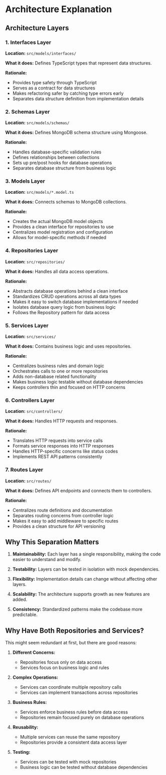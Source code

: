 # Architecture Explanation

## Architecture Layers

### 1. Interfaces Layer

**Location:** `src/models/interfaces/`

**What it does:** Defines TypeScript types that represent data structures.

**Rationale:**

- Provides type safety through TypeScript
- Serves as a contract for data structures
- Makes refactoring safer by catching type errors early
- Separates data structure definition from implementation details

### 2. Schemas Layer

**Location:** `src/models/schemas/`

**What it does:** Defines MongoDB schema structure using Mongoose.

**Rationale:**

- Handles database-specific validation rules
- Defines relationships between collections
- Sets up pre/post hooks for database operations
- Separates database structure from business logic

### 3. Models Layer

**Location:** `src/models/*.model.ts`

**What it does:** Connects schemas to MongoDB collections.

**Rationale:**

- Creates the actual MongoDB model objects
- Provides a clean interface for repositories to use
- Centralizes model registration and configuration
- Allows for model-specific methods if needed

### 4. Repositories Layer

**Location:** `src/repositories/`

**What it does:** Handles all data access operations.

**Rationale:**

- Abstracts database operations behind a clean interface
- Standardizes CRUD operations across all data types
- Makes it easy to switch database implementations if needed
- Isolates database query logic from business logic
- Follows the Repository pattern for data access

### 5. Services Layer

**Location:** `src/services/`

**What it does:** Contains business logic and uses repositories.

**Rationale:**

- Centralizes business rules and domain logic
- Orchestrates calls to one or more repositories
- Adds non-database related functionality
- Makes business logic testable without database dependencies
- Keeps controllers thin and focused on HTTP concerns

### 6. Controllers Layer

**Location:** `src/controllers/`

**What it does:** Handles HTTP requests and responses.

**Rationale:**

- Translates HTTP requests into service calls
- Formats service responses into HTTP responses
- Handles HTTP-specific concerns like status codes
- Implements REST API patterns consistently

### 7. Routes Layer

**Location:** `src/routes/`

**What it does:** Defines API endpoints and connects them to controllers.

**Rationale:**

- Centralizes route definitions and documentation
- Separates routing concerns from controller logic
- Makes it easy to add middleware to specific routes
- Provides a clean structure for API versioning

## Why This Separation Matters

1. **Maintainability:** Each layer has a single responsibility, making the code easier to understand and modify.

2. **Testability:** Layers can be tested in isolation with mock dependencies.

3. **Flexibility:** Implementation details can change without affecting other layers.

4. **Scalability:** The architecture supports growth as new features are added.

5. **Consistency:** Standardized patterns make the codebase more predictable.

## Why Have Both Repositories and Services?

This might seem redundant at first, but there are good reasons:

1. **Different Concerns:** 
   - Repositories focus only on data access
   - Services focus on business logic and rules

2. **Complex Operations:**
   - Services can coordinate multiple repository calls
   - Services can implement transactions across repositories

3. **Business Rules:**
   - Services enforce business rules before data access
   - Repositories remain focused purely on database operations

4. **Reusability:**
   - Multiple services can reuse the same repository
   - Repositories provide a consistent data access layer

5. **Testing:**
   - Services can be tested with mock repositories
   - Business logic can be tested without database dependencies
